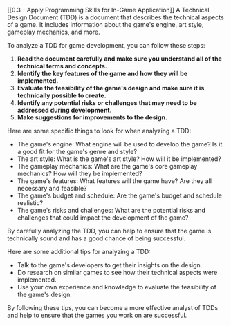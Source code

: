 [[0.3 - Apply Programming Skills for In-Game Application]]
A Technical Design Document (TDD) is a document that describes the technical aspects of a game. It includes information about the game's engine, art style, gameplay mechanics, and more.

To analyze a TDD for game development, you can follow these steps:

1. **Read the document carefully and make sure you understand all of the technical terms and concepts.**
2. **Identify the key features of the game and how they will be implemented.**
3. **Evaluate the feasibility of the game's design and make sure it is technically possible to create.**
4. **Identify any potential risks or challenges that may need to be addressed during development.**
5. **Make suggestions for improvements to the design.**

Here are some specific things to look for when analyzing a TDD:

- The game's engine: What engine will be used to develop the game? Is it a good fit for the game's genre and style?
- The art style: What is the game's art style? How will it be implemented?
- The gameplay mechanics: What are the game's core gameplay mechanics? How will they be implemented?
- The game's features: What features will the game have? Are they all necessary and feasible?
- The game's budget and schedule: Are the game's budget and schedule realistic?
- The game's risks and challenges: What are the potential risks and challenges that could impact the development of the game?

By carefully analyzing the TDD, you can help to ensure that the game is technically sound and has a good chance of being successful.

Here are some additional tips for analyzing a TDD:

- Talk to the game's developers to get their insights on the design.
- Do research on similar games to see how their technical aspects were implemented.
- Use your own experience and knowledge to evaluate the feasibility of the game's design.

By following these tips, you can become a more effective analyst of TDDs and help to ensure that the games you work on are successful.